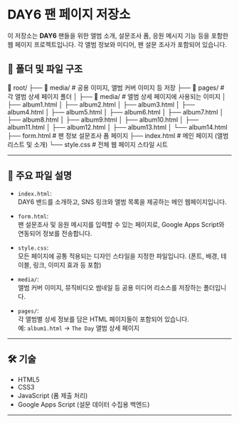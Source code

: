 # DAY6 팬 페이지 저장소

이 저장소는 **DAY6** 팬들을 위한 앨범 소개, 설문조사 폼, 응원 메시지 기능 등을 포함한 웹 페이지 프로젝트입니다. 각 앨범 정보와 미디어, 팬 설문 조사가 포함되어 있습니다.


## 📁 폴더 및 파일 구조

📁 root/
├── 📁 media/                # 공용 이미지, 앨범 커버 이미지 등 저장
├── 📁 pages/                # 각 앨범 상세 페이지 폴더
│   ├── 📁 media/            # 앨범 상세 페이지에 사용되는 이미지
│   ├── album1.html
│   ├── album2.html
│   ├── album3.html
│   ├── album4.html
│   ├── album5.html
│   ├── album6.html
│   ├── album7.html
│   ├── album8.html
│   ├── album9.html
│   ├── album10.html
│   ├── album11.html
│   ├── album12.html
│   ├── album13.html
│   └── album14.html
├── form.html               # 팬 정보 설문조사 폼 페이지
├── index.html              # 메인 페이지 (앨범 리스트 및 소개)
└── style.css               # 전체 웹 페이지 스타일 시트


---

## 📄 주요 파일 설명

- `index.html`:  
  DAY6 밴드를 소개하고, SNS 링크와 앨범 목록을 제공하는 메인 웹페이지입니다.

- `form.html`:  
  팬 설문조사 및 응원 메시지를 입력할 수 있는 페이지로, Google Apps Script와 연동되어 정보를 전송합니다.

- `style.css`:  
  모든 페이지에 공통 적용되는 디자인 스타일을 지정한 파일입니다. (폰트, 배경, 테이블, 링크, 이미지 효과 등 포함)

- `media/`:  
  앨범 커버 이미지, 뮤직비디오 썸네일 등 공용 미디어 리소스를 저장하는 폴더입니다.

- `pages/`:  
  각 앨범별 상세 정보를 담은 HTML 페이지들이 포함되어 있습니다.  
  예: `album1.html` → `The Day` 앨범 상세 페이지

---

## 🛠️ 기술

- HTML5
- CSS3
- JavaScript (폼 제출 처리)
- Google Apps Script (설문 데이터 수집용 백엔드)

---

